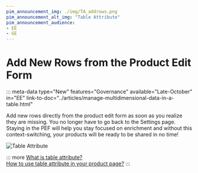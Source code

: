 ```yaml
---
pim_announcement_img: ./img/TA_addrows.png
pim_announcement_alt_img: "Table Attribute"
pim_announcement_audience:
- EE
- GE
---
```


# Add New Rows from the Product Edit Form
::: meta-data type="New" features="Governance" available="Late-October" in="EE" link-to-doc="../articles/manage-multidimensional-data-in-a-table.html"

Add new rows directly from the product edit form as soon as you realize they are missing. You no longer have to go back to the Settings page. Staying in the PEF will help you stay focused on enrichment and without this context-switching, your products will be ready to be shared in no time!

![Table Attribute](../img/TA_addrows.png)  


::: more
[What is table attribute?](../articles/manage-multidimensional-data-in-a-table.html)  
[How to use table attribute in your product page?](../articles/work-on-a-product/#use-a-table-attribute-in-your-product-page.html)
:::
